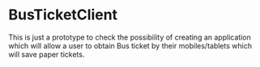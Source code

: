 BusTicketClient
===============

This is just a prototype to check the possibility of creating an application which will allow a user to obtain Bus ticket by their mobiles/tablets which will save paper tickets.